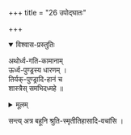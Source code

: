 +++
title = "26 उपोद्घातः"

+++
<details open><summary>विश्वास-प्रस्तुतिः</summary>

अथोर्ध्व-गति-कामानाम्  
ऊर्ध्व-पुण्ड्रस्य धारणम् ।  
तिर्यक्-पुण्ड्रादि-हानं च  
शास्त्रैस् समभिदध्महे ॥
</details>

<details><summary>मूलम्</summary>

अथोर्ध्वगतिकामानामूर्ध्वपुण्ड्रस्य धारणम् ।  
तिर्यक्पुण्ड्रादिहानं च शास्त्रैस्समभिदध्महे ॥
</details>


सन्त्य् अत्र बहूनि श्रुति-स्मृतीतिहासादि-वचांसि ।
